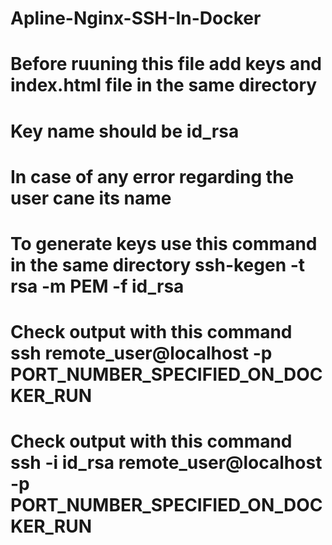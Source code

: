 # Apline-Nginx-SSH-In-Docker

# Before ruuning this file add keys and index.html file in the same directory
# Key name should be id_rsa
# In case of any error regarding the user cane its name
# To generate keys use this command in the same directory ssh-kegen -t rsa -m PEM -f id_rsa
# Check output with this command ssh remote_user@localhost -p PORT_NUMBER_SPECIFIED_ON_DOCKER_RUN
# Check output with this command ssh -i id_rsa remote_user@localhost -p PORT_NUMBER_SPECIFIED_ON_DOCKER_RUN
